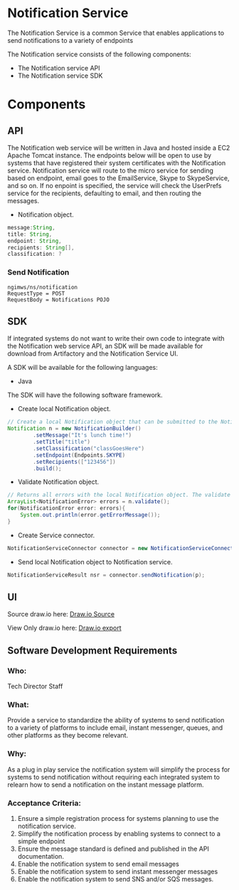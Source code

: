 # Notification Service

The Notification Service is a common Service that enables applications to send notifications to a variety of endpoints

The Notification service consists of the following components:

- The Notification service API
- The Notification service SDK

# Components


## API
The Notification web service will be written in Java and hosted inside a EC2 Apache Tomcat instance.
The endpoints below will be open to use by systems that have registered their system certificates with the Notification service.
Notification service will route to the micro service for sending based on endpoint, email goes to the EmailService, Skype to SkypeService, and so on.
If no enpoint is specified, the service will check the UserPrefs service for the recipients, defaulting to email, and then routing the messages.

- Notification object.
```java
message:String,
title: String,
endpoint: String,
recipients: String[],
classification: ?
```

### Send Notification
```
ngimws/ns/notification
RequestType = POST
RequestBody = Notifications POJO
```

## SDK
If integrated systems do not want to write their own code to integrate with the Notification web service API, an SDK will be made available
for download from Artifactory and the Notification Service UI.

A SDK will be available for the following languages:

- Java

The SDK will have the following software framework.

- Create local Notification object.
```java
// Create a local Notification object that can be submitted to the Notification API.
Notification n = new NotificationBuilder()
        .setMessage("It's lunch time!")
        .setTitle("title")
        .setClassification("classGoesHere")
        .setEndpoint(Endpoints.SKYPE)
        .setRecipients(["123456"])        
        .build();
```

- Validate Notification object.
```java
// Returns all errors with the local Notification object. The validate method can return an empty list.
ArrayList<NotificationError> errors = n.validate();
for(NotificationError error: errors){
    System.out.println(error.getErrorMessage());
}
```

- Create Service connector.
```java
NotificationServiceConnector connector = new NotificationServiceConnector("/path/to/jks", "aRealp4ss", "/path/to/trustjks", "anotherR34lP4ss");
```

- Send local Notification object to Notification service.
```java
NotificationServiceResult nsr = connector.sendNotification(p);
```

## UI

Source draw.io
here: [Draw.io Source](https://app.diagrams.net/#HRMSLowside%2Frmslow%2Fmaster%2FDrawings%2FNotificationService%2FNotificationService.drawio)

View Only draw.io here: [Draw.io export](https://viewer.diagrams.net/?highlight=0000ff&edit=_blank&layers=1&nav=1&page-id=uFDXrdoMcbQE_zLRZp2q&title=NotificationService.drawio#Uhttps%3A%2F%2Fraw.githubusercontent.com%2FRMSLowside%2Frmslow%2Fmaster%2FDrawings%2FNotificationService%2FNotificationService.drawio)


## **Software Development Requirements**



### Who:
Tech Director Staff


### What:
Provide a service to standardize the ability of systems to send notification to a variety of platforms to include email, instant messenger, queues, and other platforms as they become relevant.  


### Why:
As a plug in play service the notification system will simplify the process for systems to send notification without requiring each integrated system to relearn how to send a notification on the instant message platform.  


### Acceptance Criteria:
1.	Ensure a simple registration process for systems planning to use the notification service.  
2.	Simplify the notification process by enabling systems to connect to a simple endpoint
3.	Ensure the message standard is defined and published in the API documentation.  
4.	Enable the notification system to send email messages
5.	Enable the notification system to send instant messenger messages
6.	Enable the notification system to send SNS and/or SQS messages.  

